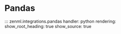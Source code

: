 # Pandas

::: zenml.integrations.pandas
    handler: python
    rendering:
      show_root_heading: true
      show_source: true
